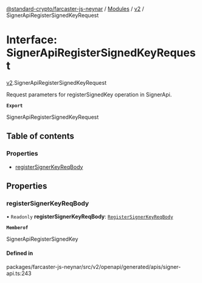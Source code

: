[@standard-crypto/farcaster-js-neynar](../README.md) / [Modules](../modules.md) / [v2](../modules/v2.md) / SignerApiRegisterSignedKeyRequest

# Interface: SignerApiRegisterSignedKeyRequest

[v2](../modules/v2.md).SignerApiRegisterSignedKeyRequest

Request parameters for registerSignedKey operation in SignerApi.

**`Export`**

SignerApiRegisterSignedKeyRequest

## Table of contents

### Properties

- [registerSignerKeyReqBody](v2.SignerApiRegisterSignedKeyRequest.md#registersignerkeyreqbody)

## Properties

### registerSignerKeyReqBody

• `Readonly` **registerSignerKeyReqBody**: [`RegisterSignerKeyReqBody`](v2.RegisterSignerKeyReqBody.md)

**`Memberof`**

SignerApiRegisterSignedKey

#### Defined in

packages/farcaster-js-neynar/src/v2/openapi/generated/apis/signer-api.ts:243
